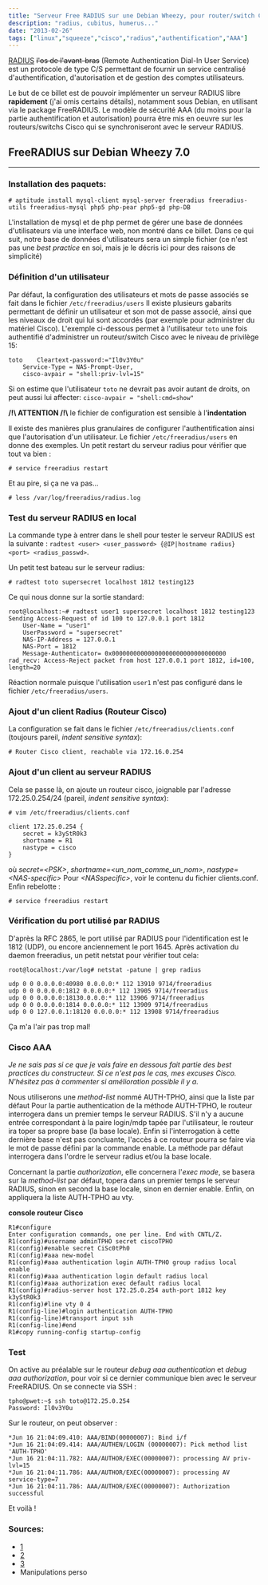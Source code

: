 ```yaml
---
title: "Serveur Free RADIUS sur une Debian Wheezy, pour router/switch Cisco"
description: "radius, cubitus, humerus..."
date: "2013-02-26"
tags: ["linux","squeeze","cisco","radius","authentification","AAA"]
---
```



[RADIUS](http://fr.wikipedia.org/wiki/Remote_Authentication_Dial-In_User_Service) <del>l'os de l'avant-bras</del> (Remote Authentication Dial-In User Service) est un protocole de type C/S permettant de fournir un service centralisé d'authentification, d'autorisation et de gestion des comptes utilisateurs. 

Le but de ce billet est de pouvoir implémenter un serveur RADIUS libre __rapidement__ (j'ai omis certains détails), notamment sous Debian, en utilisant via le package FreeRADIUS. Le modèle de sécurité AAA (du moins pour la partie authentification et autorisation) pourra être mis en oeuvre sur les routeurs/switchs Cisco qui se synchroniseront avec le serveur RADIUS. 


## FreeRADIUS sur Debian Wheezy 7.0
-----------------------------------

### Installation des paquets:

```
# aptitude install mysql-client mysql-server freeradius freeradius-utils freeradius-mysql php5 php-pear php5-gd php-DB
```

L'installation de mysql et de php permet de gérer une base de données d'utilisateurs via une interface web, non montré dans ce billet.
Dans ce qui suit, notre base de données d'utilisateurs sera un simple fichier (ce n'est pas une _best practice_ en soi, mais je le décris ici pour des raisons de simplicité)

### Définition d'un utilisateur 
Par défaut, la configuration des utilisateurs et mots de passe associés se fait dans le fichier `/etc/freeradius/users`
Il existe plusieurs gabarits permettant de définir un utilisateur et son mot de passe associé, ainsi que les niveaux de droit qui lui sont accordés (par exemple pour administrer du matériel Cisco). L'exemple ci-dessous permet à l'utilisateur `toto` une fois authentifié d'administrer un routeur/switch Cisco avec le niveau de privilège 15:

```
toto 	Cleartext-password:="Il0v3Y0u"
	Service-Type = NAS-Prompt-User,
	cisco-avpair = "shell:priv-lvl=15"
```

Si on estime que l'utilisateur `toto` ne devrait pas avoir autant de droits, on peut aussi lui affecter:
`cisco-avpair = "shell:cmd=show"`

__/!\ ATTENTION /!\\__ le fichier de configuration est sensible à l'__indentation__


Il existe des manières plus granulaires de configurer l'authentification ainsi que l'autorisation d'un
utilisateur. Le fichier `/etc/freeradius/users` en donne des exemples. Un petit restart du serveur radius
pour vérifier que tout va bien :

```
# service freeradius restart
```

Et au pire, si ça ne va pas...

```
# less /var/log/freeradius/radius.log
```

### Test du serveur RADIUS en local
La commande type à entrer dans le shell pour tester le serveur RADIUS est la suivante : `radtest <user> <user_password> {@IP|hostname radius} <port> <radius_passwd>`.

Un petit test bateau sur le serveur radius:

```
# radtest toto supersecret localhost 1812 testing123
```

Ce qui nous donne sur la sortie standard:

```
root@localhost:~# radtest user1 supersecret localhost 1812 testing123 
Sending Access-Request of id 100 to 127.0.0.1 port 1812 
	User-Name = "user1" 
	UserPassword = "supersecret" 
	NAS-IP-Address = 127.0.0.1 
	NAS-Port = 1812 
	Message-Authenticator= 0x00000000000000000000000000000000 
rad_recv: Access-Reject packet from host 127.0.0.1 port 1812, id=100, length=20
```

Réaction normale puisque l'utilisation `user1` n'est pas configuré dans le fichier `/etc/freeradius/users`.

### Ajout d'un client Radius (Routeur Cisco) 

La configuration se fait dans le fichier `/etc/freeradius/clients.conf` (toujours pareil, _indent sensitive syntax_):

````
# Router Cisco client, reachable via 172.16.0.254
````

### Ajout d'un client au serveur RADIUS
Cela se passe là, on ajoute un routeur cisco, joignable par l'adresse 172.25.0.254/24 (pareil, _indent sensitive syntax_):

```
# vim /etc/freeradius/clients.conf
```

```
client 172.25.0.254 {
	secret = k3yStR0k3
	shortname = R1
	nastype = cisco
}
```

où _secret=\<PSK\>_, _shortname=\<un_nom_comme_un_nom\>_, _nastype=\<NAS-specific\>_ 
Pour _\<NASspecific\>_, voir le contenu du fichier clients.conf. Enfin rebelotte :

```
# service freeradius restart
```

### Vérification du port utilisé par RADIUS
D'après la RFC 2865, le port utilisé par RADIUS pour l'identification est le 1812 (UDP), ou encore
anciennement le port 1645. Après activation du daemon freeradius, un petit netstat pour vérifier tout
cela:

```
root@localhost:/var/log# netstat -patune | grep radius 

udp 0 0 0.0.0.0:40980 0.0.0.0:* 112 13910 9714/freeradius 
udp 0 0 0.0.0.0:1812 0.0.0.0:* 112 13905 9714/freeradius 
udp 0 0 0.0.0.0:18130.0.0.0:* 112 13906 9714/freeradius 
udp 0 0 0.0.0.0:1814 0.0.0.0:* 112 13909 9714/freeradius
udp 0 0 127.0.0.1:18120 0.0.0.0:* 112 13908 9714/freeradius
```

Ça m'a l'air pas trop mal!

### Cisco AAA
_Je ne sais pas si ce que je vais faire en dessous fait partie des best practices du constructeur. Si ce n'est pas le cas, mes excuses Cisco. N'hésitez pas à commenter si amélioration possible il y a._

Nous utiliserons une _method-list_ nommé AUTH-TPHO, ainsi que la liste par défaut Pour la partie authentication de la méthode AUTH-TPHO, le routeur interrogera dans un premier temps le serveur RADIUS. S'il n'y a aucune entrée correspondant à la paire login/mdp tapée par l'utilisateur, le routeur ira toper sa propre base (la base locale). Enfin si l'interrogation à cette dernière base n'est pas concluante, l'accès à ce routeur pourra se faire via le mot de passe défini par la commande enable. La méthode par défaut interrogera dans l'ordre le serveur radius et/ou la base locale. 

Concernant la partie _authorization_, elle concernera l'_exec mode_, se basera sur la _method-list_ par défaut, topera dans un premier temps le serveur RADIUS, sinon en second la base locale, sinon en dernier enable. Enfin, on appliquera la liste AUTH-TPHO au vty.

__console routeur Cisco__

```
R1#configure
Enter configuration commands, one per line. End with CNTL/Z.
R1(config)#username adminTPHO secret ciscoTPHO
R1(config)#enable secret CiSc0tPh0
R1(config)#aaa new-model
R1(config)#aaa authentication login AUTH-TPHO group radius local enable
R1(config)#aaa authentication login default radius local
R1(config)#aaa authorization exec default radius local
R1(config)#radius-server host 172.25.0.254 auth-port 1812 key k3yStR0k3
R1(config)#line vty 0 4
R1(config-line)#login authentication AUTH-TPHO
R1(config-line)#transport input ssh
R1(config-line)#end
R1#copy running-config startup-config
```

### Test

On active au préalable sur le routeur _debug aaa authentication_ et _debug aaa authorization_, pour voir si ce dernier communique bien avec le serveur FreeRADIUS. On se connecte via SSH :

```
tpho@pwet:~$ ssh toto@172.25.0.254 
Password: Il0v3Y0u 
```

Sur le routeur, on peut observer :

```
*Jun 16 21:04:09.410: AAA/BIND(00000007): Bind i/f
*Jun 16 21:04:09.414: AAA/AUTHEN/LOGIN (00000007): Pick method list 'AUTH-TPHO'
*Jun 16 21:04:11.782: AAA/AUTHOR/EXEC(00000007): processing AV priv-lvl=15
*Jun 16 21:04:11.786: AAA/AUTHOR/EXEC(00000007): processing AV service-type=7
*Jun 16 21:04:11.786: AAA/AUTHOR/EXEC(00000007): Authorization successful
```

Et voilà !

### Sources:
* [1](http://wiki.freeradius.org/vendor/Cisco) 
* [2](http://doc.ubuntu-fr.org/coovachilli#installation_et_configuration_du_serveur_radius)
* [3](http://evilrouters.net/2008/11/19/configuring-freeradius-to-support-cisco-aaa-clients)
* Manipulations perso